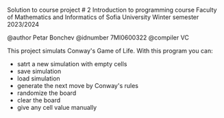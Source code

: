 Solution to course project # 2
Introduction to programming course
Faculty of Mathematics and Informatics of Sofia University
Winter semester 2023/2024

@author Petar Bonchev
@idnumber 7MI0600322
@compiler VC

This project simulats Conway's Game of Life. With this program you can:
- satrt a new simulation with empty cells
- save simulation
- load simulation
- generate the next move by Conway's rules
- randomize the board
- clear the board
- give any cell value manually
